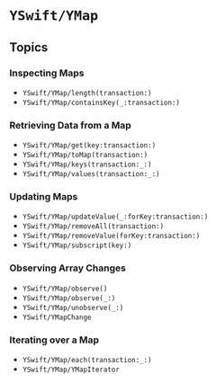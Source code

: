 # ``YSwift/YMap``

## Topics

### Inspecting Maps

- ``YSwift/YMap/length(transaction:)``
- ``YSwift/YMap/containsKey(_:transaction:)``

### Retrieving Data from a Map

- ``YSwift/YMap/get(key:transaction:)``
- ``YSwift/YMap/toMap(transaction:)``
- ``YSwift/YMap/keys(transaction:_:)``
- ``YSwift/YMap/values(transaction:_:)``

### Updating Maps

- ``YSwift/YMap/updateValue(_:forKey:transaction:)``
- ``YSwift/YMap/removeAll(transaction:)``
- ``YSwift/YMap/removeValue(forKey:transaction:)``
- ``YSwift/YMap/subscript(key:)``

### Observing Array Changes

- ``YSwift/YMap/observe()``
- ``YSwift/YMap/observe(_:)``
- ``YSwift/YMap/unobserve(_:)``
- ``YSwift/YMapChange``

### Iterating over a Map

- ``YSwift/YMap/each(transaction:_:)``
- ``YSwift/YMap/YMapIterator``
